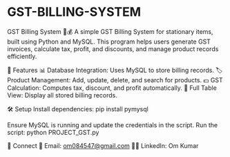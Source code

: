 # GST-BILLING-SYSTEM
GST Billing System 🧾💰
A simple GST Billing System for stationary items, built using Python and MySQL. This program helps users generate GST invoices, calculate tax, profit, and discounts, and manage product records efficiently.

📌 Features
📊 Database Integration: Uses MySQL to store billing records.
🏷️ Product Management: Add, update, delete, and search for products.
💵 GST Calculation: Computes tax, discount, and profit automatically.
📜 Full Table View: Display all stored billing records.

🛠️ Setup
Install dependencies: 
pip install pymysql

Ensure MySQL is running and update the credentials in the script.
Run the script:
python PROJECT_GST.py

🔗 Connect
📧 Email: om084547@gmail.com
👨‍💻 LinkedIn: Om Kumar
